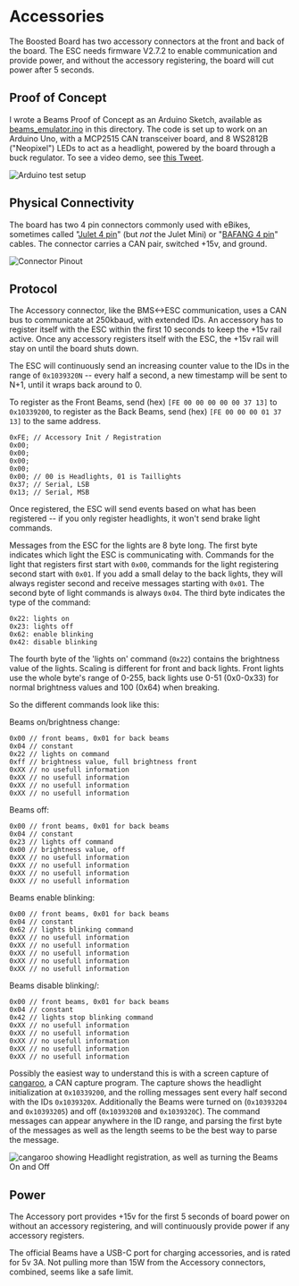 # Accessories

The Boosted Board has two accessory connectors at the front and back of the board. The ESC needs firmware V2.7.2 to enable communication and provide power, and without the accessory registering, the board will cut power after 5 seconds.

## Proof of Concept
I wrote a Beams Proof of Concept as an Arduino Sketch, available as [beams_emulator.ino](beams_emulator.ino) in this directory. The code is set up to work on an Arduino Uno, with a MCP2515 CAN transceiver board, and 8 WS2812B ("Neopixel") LEDs to act as a headlight, powered by the board through a buck regulator. To see a video demo, see [this Tweet](https://twitter.com/robertscullin/status/1251745762888822785).

![Arduino test setup](ArduinoBeamsSetup.jpg)




## Physical Connectivity
The board has two 4 pin connectors commonly used with eBikes, sometimes called "[Julet 4 pin](https://www.aliexpress.com/item/33026946546.html)" (but _not_ the Julet Mini) or "[BAFANG 4 pin](https://www.amazon.com/BAFANG-Female-Extension-Throttle-Sensor/dp/B07NV6THFD/)" cables. The connector carries a CAN pair, switched +15v, and ground.

![Connector Pinout](accessory_connector_female.png)

## Protocol
The Accessory connector, like the BMS<->ESC communication, uses a CAN bus to communicate at 250kbaud, with extended IDs. An accessory has to register itself with the ESC within the first 10 seconds to keep the +15v rail active. Once any accessory registers itself with the ESC, the +15v rail will stay on until the board shuts down.

The ESC will continuously send an increasing counter value to the IDs in the range of `0x1039320N` -- every half a second, a new timestamp will be sent to N+1, until it wraps back around to 0.

To register as the Front Beams, send (hex) `[FE 00 00 00 00 00 37 13]` to `0x10339200`, to register as the Back Beams, send (hex) `[FE 00 00 00 01 37 13]` to the same address.

```
0xFE; // Accessory Init / Registration
0x00;
0x00;
0x00;
0x00;
0x00; // 00 is Headlights, 01 is Taillights
0x37; // Serial, LSB
0x13; // Serial, MSB
```

Once registered, the ESC will send events based on what has been registered -- if you only register headlights, it won't send brake light commands.

Messages from the ESC for the lights are 8 byte long. The first byte indicates which light the ESC is communicating with. Commands for the light that registers first start with `0x00`, commands for the light registering second start with `0x01`.
If you add a small delay to the back lights, they will always register second and receive messages starting with `0x01`.
The second byte of light commands is always `0x04`.
The third byte indicates the type of the command:
```
0x22: lights on
0x23: lights off
0x62: enable blinking
0x42: disable blinking
```

The fourth byte of the 'lights on' command (`0x22`) contains the brightness value of the lights. Scaling is different for front and back lights. Front lights use the whole byte's range of 0-255, back lights use 0-51 (0x0-0x33) for normal brightness values and 100 (0x64) when breaking.

So the different commands look like this:

Beams on/brightness change:
```
0x00 // front beams, 0x01 for back beams
0x04 // constant
0x22 // lights on command
0xff // brightness value, full brightness front
0xXX // no usefull information
0xXX // no usefull information
0xXX // no usefull information
0xXX // no usefull information
```

Beams off:
```
0x00 // front beams, 0x01 for back beams
0x04 // constant
0x23 // lights off command
0x00 // brightness value, off
0xXX // no usefull information
0xXX // no usefull information
0xXX // no usefull information
0xXX // no usefull information
```

Beams enable blinking:
```
0x00 // front beams, 0x01 for back beams
0x04 // constant
0x62 // lights blinking command
0xXX // no usefull information
0xXX // no usefull information
0xXX // no usefull information
0xXX // no usefull information
0xXX // no usefull information
```

Beams disable blinking/:
```
0x00 // front beams, 0x01 for back beams
0x04 // constant
0x42 // lights stop blinking command
0xXX // no usefull information
0xXX // no usefull information
0xXX // no usefull information
0xXX // no usefull information
0xXX // no usefull information
```

Possibly the easiest way to understand this is with a screen capture of [cangaroo](https://github.com/HubertD/cangaroo), a CAN capture program. The capture shows the headlight initialization at `0x10339200`, and the rolling messages sent every half second with the IDs `0x1039320X`. Additionally the Beams were turned on (`0x10393204` and `0x10393205`) and off (`0x1039320B` and `0x1039320C`). The command messages can appear anywhere in the ID range, and parsing the first byte of the messages as well as the length seems to be the best way to parse the message.

![cangaroo showing Headlight registration, as well as turning the Beams On and Off](cangaroo_beams_reg_on_off.png)


## Power
The Accessory port provides +15v for the first 5 seconds of board power on without an accessory registering, and will continuously provide power if any accessory registers.

The official Beams have a USB-C port for charging accessories, and is rated for 5v 3A. Not pulling more than 15W from the Accessory connectors, combined, seems like a safe limit.
